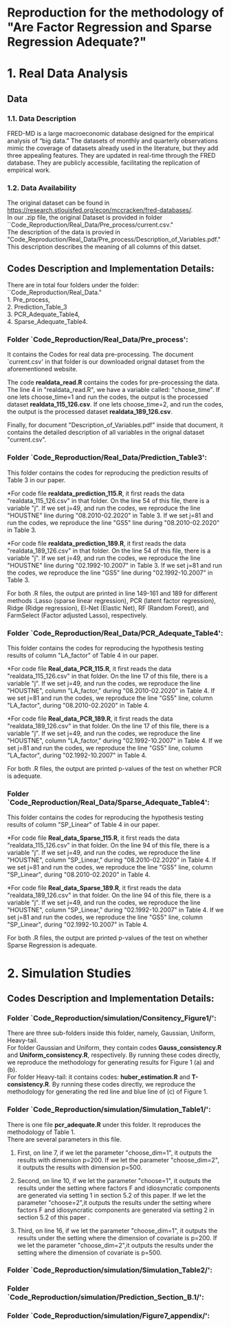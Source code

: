 # Reproduction for the methodology of "Are Factor Regression and Sparse Regression Adequate?"

# 1. **Real Data Analysis** <br />

## Data  <br />

### 1.1.  Data Description <br />
FRED-MD is a large macroeconomic database designed for the empirical analysis of “big data.” The datasets of monthly and quarterly observations mimic the coverage of datasets already used in the literature, but they add three appealing features. They are updated in real-time through the FRED database. They are publicly accessible, facilitating the replication of empirical work.  <br />
### 1.2. Data Availability <br />
 The original dataset can be found in https://research.stlouisfed.org/econ/mccracken/fred-databases/. <br />
 In our .zip file, the original Dataset is provided in folder ``Code_Reproduction/Real_Data/Pre_process/current.csv." <br />
 The description of the data is provied in "Code_Reproduction/Real_Data/Pre_process/Description_of_Variables.pdf."  <br /> This description describes the meaning of all columns of this datset.

## Codes Description and Implementation Details:
 There are in total four folders under the folder: ``Code_Reproduction/Real_Data."  <br /> 1. Pre_process, <br />2. Prediction_Table_3 <br />  3. PCR_Adequate_Table4, <br /> 4. Sparse_Adequate_Table4. <br />
### Folder `Code_Reproduction/Real_Data/Pre_process':
 It contains the Codes for real data pre-processing. The document `current.csv' in that folder is our downloaded orignal dataset from the aforementioned website. <br />
 
 The code **realdata_read.R** contains the codes for pre-processing the data. The line 4 in "realdata_read.R", we have a variable called: "choose_time". If one lets choose_time=1 and run the codes, the output is the processed dataset **realdata_115_126.csv**. If one lets choose_time=2, and run the codes, the output is the processed dataset **realdata_189_126.csv**.<br />
 
 Finally, for document "Description_of_Variables.pdf" inside that document, it contains the detailed description of all variables in the orignal dataset "current.csv". <br />

### Folder `Code_Reproduction/Real_Data/Prediction_Table3':
This folder contains the codes for reproducing the prediction results of Table 3 in our paper. <br />

*For code file **realdata_prediction_115.R**, it first reads the data "realdata_115_126.csv" in that folder. On the line 54 of this file, there is a variable "j". If we set j=49, and run the codes, we reproduce the line "HOUSTNE" line during "08.2010-02.2020" in Table 3. If we set j=81 and run the codes, we reproduce the line "GS5" line during "08.2010-02.2020" in Table 3. <br />

*For code file **realdata_prediction_189.R**, it first reads the data "realdata_189_126.csv" in that folder. On the line 54 of this file, there is a variable "j". If we set j=49, and run the codes, we reproduce the line "HOUSTNE" line during "02.1992-10.2007" in Table 3. If we set j=81 and run the codes, we reproduce the line "GS5" line during "02.1992-10.2007" in Table 3. <br />

For both .R files, the output are printed in line 149-161 and 189 for different methods :Lasso (sparse linear regression), PCR (latent factor regression), Ridge (Ridge regression), El-Net (Elastic Net), RF (Random Forest), and FarmSelect (Factor adjusted Lasso), respectively.

### Folder `Code_Reproduction/Real_Data/PCR_Adequate_Table4':
This folder contains the codes for reproducing the hypothesis testing results of column "LA_factor" of Table 4 in our paper. <br />

*For code file **Real_data_PCR_115.R**, it first reads the data "realdata_115_126.csv" in that folder. On the line 17 of this file, there is a variable "j". If we set j=49, and run the codes, we reproduce the line "HOUSTNE", column "LA_factor," during "08.2010-02.2020" in Table 4. If we set j=81 and run the codes, we reproduce the line "GS5" line, column "LA_factor", during "08.2010-02.2020" in Table 4. <br />


*For code file **Real_data_PCR_189.R**, it first reads the data "realdata_189_126.csv" in that folder. On the line 17 of this file, there is a variable "j". If we set j=49, and run the codes, we reproduce the line "HOUSTNE", column "LA_factor," during "02.1992-10.2007" in Table 4. If we set j=81 and run the codes, we reproduce the line "GS5" line, column "LA_factor", during "02.1992-10.2007" in Table 4. <br />

For both .R files, the output are printed p-values of the test on whether PCR is adequate.

### Folder `Code_Reproduction/Real_Data/Sparse_Adequate_Table4':
This folder contains the codes for reproducing the hypothesis testing results of column "SP_Linear" of Table 4 in our paper.

*For code file **Real_data_Sparse_115.R**, it first reads the data "realdata_115_126.csv" in that folder. On the line 94 of this file, there is a variable "j". If we set j=49, and run the codes, we reproduce the line "HOUSTNE", column "SP_Linear," during "08.2010-02.2020" in Table 4. If we set j=81 and run the codes, we reproduce the line "GS5" line, column "SP_Linear", during "08.2010-02.2020" in Table 4. <br />


*For code file **Real_data_Sparse_189.R**, it first reads the data "realdata_189_126.csv" in that folder. On the line 94 of this file, there is a variable "j". If we set j=49, and run the codes, we reproduce the line "HOUSTNE", column "SP_Linear," during "02.1992-10.2007" in Table 4. If we set j=81 and run the codes, we reproduce the line "GS5" line, column "SP_Linear", during "02.1992-10.2007" in Table 4. <br />
 
For both .R files, the output are printed p-values of the test on whether Sparse Regression is adequate.


# 2. **Simulation Studies** <br />

## Codes Description and Implementation Details:

### Folder `Code_Reproduction/simulation/Consitency_Figure1/':
There are three sub-folders inside this folder, namely, Gaussian, Uniform, Heavy-tail. <br />
For folder Gaussian and Uniform, they contain codes **Gauss_consistency.R** and **Uniform_consistency.R**, respectively. By running these codes directly, we reproduce the methodology for generating results for Figure 1 (a) and (b). <br />
For folder Heavy-tail: it contains codes: **huber_estimation.R** and **T-consistency.R**. By running these codes directly, we reproduce the methodology for generating the red line and blue line of (c) of Figure 1.

### Folder `Code_Reproduction/simulation/Simulation_Table1/':
There is one file **pcr_adequate.R** under this folder. It reproduces the methodology of Table 1. <br /> 
There are several parameters in this file. <br /> 

1. First, on line 7, if we let the parameter "choose_dim=1", it outputs the results with dimension p=200. If we let the parameter "choose_dim=2", it outputs the results with dimension p=500.  <br /> 

2. Second, on line 10, if we let the parameter "choose=1", it outputs the results under the setting where factors F and idiosyncratic components are generated via setting 1 in section 5.2 of this paper. If we let the parameter "choose=2",it outputs the results under the setting where factors F and idiosyncratic components are generated via setting 2 in section 5.2 of this paper . <br /> 

3. Third, on line 16, if we let the parameter "choose_dim=1", it outputs the results under the setting where the dimension of covariate is p=200. If we let the parameter "choose_dim=2",it outputs the results under the setting where the dimension of covariate is p=500. <br /> 


### Folder `Code_Reproduction/simulation/Simulation_Table2/':


### Folder `Code_Reproduction/simulation/Prediction_Section_B.1/':


### Folder `Code_Reproduction/simulation/Figure7_appendix/':



